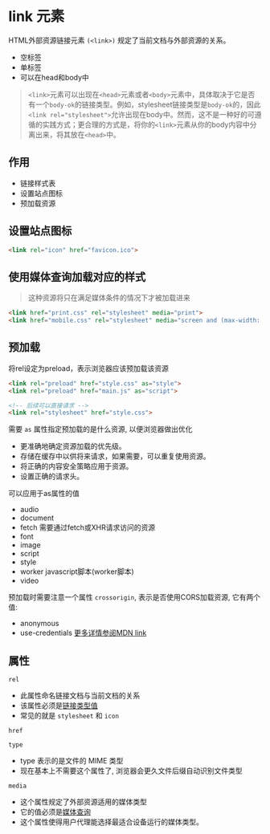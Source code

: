 
# link 元素

HTML外部资源链接元素 `(<link>)` 规定了当前文档与外部资源的关系。

+ 空标签
+ 单标签
+ 可以在head和body中

> `<link>`元素可以出现在`<head>`元素或者`<body>`元素中，具体取决于它是否有一个`body-ok`的链接类型。例如，stylesheet链接类型是`body-ok`的，因此`<link rel="stylesheet">`允许出现在body中。然而，这不是一种好的可遵循的实践方式；更合理的方式是，将你的`<link>`元素从你的body内容中分离出来，将其放在`<head>`中。

## 作用

+ 链接样式表
+ 设置站点图标
+ 预加载资源


## 设置站点图标

```html
<link rel="icon" href="favicon.ico">
```

## 使用媒体查询加载对应的样式
> 这种资源将只在满足媒体条件的情况下才被加载进来
```html
<link href="print.css" rel="stylesheet" media="print">
<link href="mobile.css" rel="stylesheet" media="screen and (max-width: 600px)">
```


## 预加载

将rel设定为preload，表示浏览器应该预加载该资源

```html
<link rel="preload" href="style.css" as="style">
<link rel="preload" href="main.js" as="script">

<!-- 后续可以直接请求 -->
<link rel="stylesheet" href="style.css">

```
需要 `as` 属性指定预加载的是什么资源, 以便浏览器做出优化
+ 更准确地确定资源加载的优先级。
+ 存储在缓存中以供将来请求，如果需要，可以重复使用资源。
+ 将正确的内容安全策略应用于资源。
+ 设置正确的请求头。

可以应用于as属性的值
+ audio
+ document
+ fetch 需要通过fetch或XHR请求访问的资源
+ font
+ image
+ script
+ style
+ worker javascript脚本(worker脚本)
+ video

预加载时需要注意一个属性 `crossorigin`, 表示是否使用CORS加载资源, 它有两个值:
+ anonymous 
+ use-credentials
[更多详情参阅MDN link](https://developer.mozilla.org/zh-CN/docs/Web/HTML/Element/link)

## 属性

`rel`
  + 此属性命名链接文档与当前文档的关系
  + 该属性必须是[链接类型值](https://developer.mozilla.org/zh-CN/docs/Web/HTML/Link_types)
  + 常见的就是 `stylesheet` 和 `icon`

`href`

`type`
  + type 表示的是文件的 MIME 类型
  + 现在基本上不需要这个属性了, 浏览器会更久文件后缀自动识别文件类型

`media`
  + 这个属性规定了外部资源适用的媒体类型
  + 它的值必须是[媒体查询](https://developer.mozilla.org/zh-CN/docs/Web/CSS/Media_Queries/Using_media_queries)
  + 这个属性使得用户代理能选择最适合设备运行的媒体类型。




